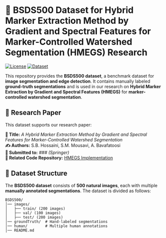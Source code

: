 # 📌 BSDS500 Dataset for Hybrid Marker Extraction Method by Gradient and Spectral Features for Marker-Controlled Watershed Segmentation (HMEGS) Research

[![License](https://img.shields.io/badge/License-CC%20BY%204.0-green)](https://creativecommons.org/licenses/by/4.0/)
[![Dataset](https://img.shields.io/badge/Dataset-BSDS500-blue)](https://www2.eecs.berkeley.edu/Research/Projects/CS/vision/grouping/resources.html)

This repository provides the **BSDS500 dataset**, a benchmark dataset for **image segmentation and edge detection**. It contains manually labeled **ground-truth segmentations** and is used in our research on **Hybrid Marker Extraction by Gradient and Spectral Features (HMEGS)** for **marker-controlled watershed segmentation**.

## 📄 Research Paper
This dataset supports our research paper:

**📌 Title:** *A Hybrid Marker Extraction Method by Gradient and Spectral Features for Marker-Controlled Watershed Segmentation*  
**✍️ Authors:** S.B. Hossaini, S.M. Mousavi, A. Bavafatoosi  
**📕 Submitted to:** *### (Springer)*  
**🔗 Related Code Repository:** [HMEGS Implementation]([https://github.com/your-friend/HMEGS-segmentation](https://github.com/sbehzadh9/HMEGS))

## 📂 Dataset Structure
The **BSDS500 dataset** consists of **500 natural images**, each with multiple **manually annotated segmentations**. The dataset is divided as follows:

```
BSDS500/
│── images/
│   ├── train/ (200 images)
│   ├── val/ (100 images)
│   ├── test/ (200 images)
│── groundTruth/  # Hand-labeled segmentations
│── human/        # Multiple human annotations
│── README.md
```
